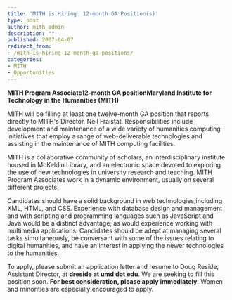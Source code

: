 ```yaml
---
title: 'MITH is Hiring: 12-month GA Position(s)'
type: post
author: mith_admin
description: ""
published: 2007-04-07
redirect_from: 
- /mith-is-hiring-12-month-ga-positions/
categories:
- MITH
- Opportunities
---
```

**MITH Program Associate12-month GA positionMaryland Institute for Technology in the Humanities (MITH)**

MITH will be filling at least one twelve-month GA position that reports directly to MITH's Director, Neil Fraistat. Responsibilities include development and maintenance of a wide variety of humanities computing initiatives that employ a range of web-deliverable technologies and assisting in the maintenance of MITH computing facilities.

MITH is a collaborative community of scholars, an interdisciplinary institute housed in McKeldin Library, and an electronic space devoted to exploring the use of new technologies in university research and teaching. MITH Program Associates work in a dynamic environment, usually on several different projects.

Candidates should have a solid background in web technologies,including XML, HTML, and CSS. Experience with database design and management and with scripting and programming languages such as JavaScript and Java would be a distinct advantage, as would experience working with multimedia applications. Candidates should be adept at managing several tasks simultaneously, be conversant with some of the issues relating to digital humanities, and have an interest in applying the newer technologies to the humanities.

To apply, please submit an application letter and resume to Doug Reside, Assistant Director, at **dreside at umd dot edu**. We are seeking to fill this position soon. **For best consideration, please apply immediately**. Women and minorities are especially encouraged to apply.
